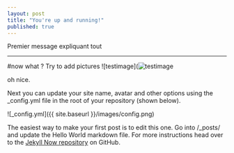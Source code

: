 ```yaml
---
layout: post
title: "You're up and running!"
published: true
---
```



Premier message expliquant tout

---
#now what ?
Try to add pictures
![testimage](![testimage]({{site.baseurl}}/_posts/testimage.png)

oh nice.


Next you can update your site name, avatar and other options using the _config.yml file in the root of your repository (shown below).

![_config.yml]({{ site.baseurl }}/images/config.png)

The easiest way to make your first post is to edit this one. Go into /_posts/ and update the Hello World markdown file. For more instructions head over to the [Jekyll Now repository](https://github.com/barryclark/jekyll-now) on GitHub.
